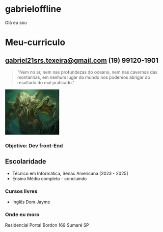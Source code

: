# gabrieloffline
 Olá eu sou
# Meu-curriculo
## gabriel21srs.texeira@gmail.com (19) 99120-1901
> "Nem no ar, nem nas profundezas do oceano, nem nas cavernas das montanhas, em nenhum lugar do mundo nos podemos abrigar do resultado do mal praticado."

![foto](foto.jfif)
### Objetivo: Dev front-End

## Escolaridade
- Técnico em Informática, Senac Americana [2023 - 2025]
- Ensino Médio completo - concluindo

### Cursos livres
- Inglês Dom Jayme

### Onde eu moro
Residencial Portal Bordon 169 Sumaré SP